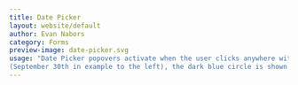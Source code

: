 ```yaml
---
title: Date Picker
layout: website/default
author: Evan Nabors
category: Forms
preview-image: date-picker.svg
usage: "Date Picker popovers activate when the user clicks anywhere within the date box (either text area or calendar icon). The current date is circled 
(September 30th in example to the left), the dark blue circle is shown when a date has been selected and the calendar popover is reopened, and the light blue circle shows where the user is hovering their cursor. After a date is selected, the popover closes and the date in the box updates to the selected date."
---
```

